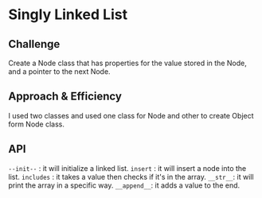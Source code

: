 # Singly Linked List


## Challenge
Create a Node class that has properties for the value stored in the Node, and a pointer to the next Node.

## Approach & Efficiency
I used two classes and used one class for Node and other to create Object form Node class.

## API

`--init--` : it will initialize a linked list.
`insert` : it will insert a node into the list.
`includes` : it takes a value then checks if it's in the array.
`__str__`: it will print the array in a specific way.
`__append__`: it adds a value to the end.
